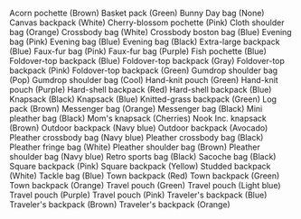 Acorn pochette (Brown)
Basket pack (Green)
Bunny Day bag (None)
Canvas backpack (White)
Cherry-blossom pochette (Pink)
Cloth shoulder bag (Orange)
Crossbody bag (White)
Crossbody boston bag (Blue)
Evening bag (Pink)
Evening bag (Blue)
Evening bag (Black)
Extra-large backpack (Blue)
Faux-fur bag (Pink)
Faux-fur bag (Purple)
Fish pochette (Blue)
Foldover-top backpack (Blue)
Foldover-top backpack (Gray)
Foldover-top backpack (Pink)
Foldover-top backpack (Green)
Gumdrop shoulder bag (Pop)
Gumdrop shoulder bag (Cool)
Hand-knit pouch (Green)
Hand-knit pouch (Purple)
Hard-shell backpack (Red)
Hard-shell backpack (Blue)
Knapsack (Black)
Knapsack (Blue)
Knitted-grass backpack (Green)
Log pack (Brown)
Messenger bag (Orange)
Messenger bag (Black)
Mini pleather bag (Black)
Mom's knapsack (Cherries)
Nook Inc. knapsack (Brown)
Outdoor backpack (Navy blue)
Outdoor backpack (Avocado)
Pleather crossbody bag (Navy blue)
Pleather crossbody bag (Black)
Pleather fringe bag (White)
Pleather shoulder bag (Brown)
Pleather shoulder bag (Navy blue)
Retro sports bag (Black)
Sacoche bag (Black)
Square backpack (Pink)
Square backpack (Yellow)
Studded backpack (White)
Tackle bag (Blue)
Town backpack (Red)
Town backpack (Green)
Town backpack (Orange)
Travel pouch (Green)
Travel pouch (Light blue)
Travel pouch (Purple)
Travel pouch (Pink)
Traveler's backpack (Blue)
Traveler's backpack (Brown)
Traveler's backpack (Orange)
